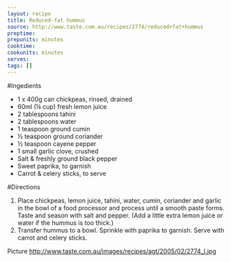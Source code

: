 ```yaml
---
layout: recipe
title: Reduced-fat hummus
source: http://www.taste.com.au/recipes/2774/reduced+fat+hummus
preptime: 
prepunits: minutes
cooktime: 
cookunits: minutes
serves: 
tags: []
---
```

#Ingedients
* 1 x 400g can chickpeas, rinsed, drained
* 60ml (&frac14; cup) fresh lemon juice
* 2 tablespoons tahini
* 2 tablespoons water
* 1 teaspoon ground cumin
* &frac12; teaspoon ground coriander
* &frac12; teaspoon cayene pepper
* 1 small garlic clove, crushed
* Salt & freshly ground black pepper
* Sweet paprika, to garnish
* Carrot & celery sticks, to serve

#Directions
1. Place chickpeas, lemon juice, tahini, water, cumin, coriander and garlic in the bowl of a food processor and process until a smooth paste forms. Taste and season with salt and pepper. (Add a little extra lemon juice or water if the hummus is too thick.)
2. Transfer hummus to a bowl. Sprinkle with paprika to garnish. Serve with carrot and celery sticks.

Picture
http://www.taste.com.au/images/recipes/agt/2005/02/2774_l.jpg